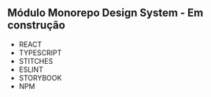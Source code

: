## Módulo Monorepo Design System - Em construção

- REACT
- TYPESCRIPT
- STITCHES
- ESLINT
- STORYBOOK
- NPM
